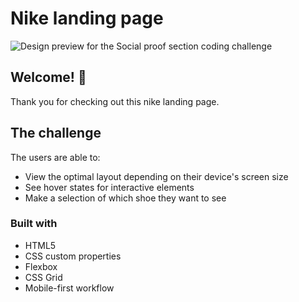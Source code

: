 # Nike landing page

![Design preview for the Social proof section coding challenge](./src/assets/src.png)

## Welcome! 👋

Thank you for checking out this nike landing page. 

## The challenge

The users are able to:
- View the optimal layout depending on their device's screen size
- See hover states for interactive elements
- Make a selection of which shoe they want to see

### Built with

- HTML5
- CSS custom properties
- Flexbox
- CSS Grid
- Mobile-first workflow
